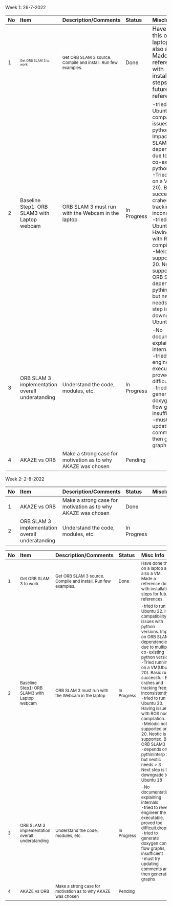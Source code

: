 
Week 1: 26-7-2022


| No	| Item	| Description/Comments	| Status	| MiscInfo |
| :--- | :----- | :--------------------- | :------- | :--------- |
| 1	| <font size=1> Get ORB SLAM 3 to work	</font> | <font size=2> Get ORB SLAM 3 source. Compile and install. Run few examples.	</font> | <font size=3> Done	</font> | <font size=4> Have done this on a laptop and also a VM. Made a reference doc with installation steps for future references. </font> |
| 2 | Baseline Step1: ORB SLAM3 with Laptop webcam | ORB SLAM 3 must run with the Webcam in the laptop | In Progress | -tried to run on Ubuntu 22. Had compatibility issues with python versions. Impact on ORB SLAM3 dependencies due to multiple co-existing python versions <br/>-Tried running on a VM(Ubuntu 20). Basic run successful. But crahes and tracking freezes inconsistently. <br/>-tried to run on Ubuntu 20. Having issues with ROS node compilation.<br/>-Melodic not supported on 20. Neotic is supported. But ORB SLAM3 depends on pythininterp 2.7 but neotic needs > 3  Next step is to downgrade to Ubuntu 18 |
| 3 | ORB SLAM 3 implementation overall underatanding | Understand the code, modules, etc. | In Progress | -No documentation explaining internals <br/>-tried to reverse engineer the executable, proved too difficult.dropped <br/>-tried to generate doxygen control flow graphs, but insufficient <br/>-must try updating comments and then generating graphs |
| 4 | AKAZE vs ORB | Make a strong case for motivation as to why AKAZE was chosen |Pending | |
  
Week 2: 2-8-2022

| No	| Item	| Description/Comments	| Status	| MiscInfo |
| :--- | :----- | :--------------------- | :------- | :--------- |
| 1	| AKAZE vs ORB | Make a strong case for motivation as to why AKAZE was chosen | Done | |
| 2 | ORB SLAM 3 implementation overall underatanding | Understand the code, modules, etc. | In Progress | |


|No			|Item			|Description/Comments			|Status			|Misc Info|		
| :--- |			:--- |			:--- |			:--- |			:--- |		
|<font size=2>	1	</font>|	<font size=2>	Get ORB SLAM 3 to work	</font>|	<font size=2>	Get ORB SLAM 3 source. Compile and install. Run few examples.	</font>|	<font size=2>	Done	</font>|	<font size=2>	Have done this on a laptop and also a VM. Made a reference doc with installation steps for future references.	</font>|
|<font size=2>	2	</font>|	<font size=2>	Baseline Step1: ORB SLAM3 with Laptop webcam	</font>|	<font size=2>	ORB SLAM 3 must run with the Webcam in the laptop	</font>|	<font size=2>	In Progress	</font>|	<font size=2>	 -tried to run on Ubuntu 22. Had compatibility issues with python versions. Impact on ORB SLAM3 dependencies due to multiple co-existing python versions<br/>-Tried running on a VM(Ubuntu 20). Basic run successful. But crahes and tracking freezes inconsistently.<br/>-tried to run on Ubuntu 20. Having issues with ROS node compilation. <br/>-Melodic not supported on 20. Neotic is supported. But ORB SLAM3<br/>-depends on pythininterp 2.7 but neotic needs > 3<br/>Next step is to downgrade to Ubuntu 18	</font>|
|<font size=2>	3	</font>|	<font size=2>	ORB SLAM 3 implementation overall underatanding	</font>|	<font size=2>	Understand the code, modules, etc.	</font>|	<font size=2>	In Progress	</font>|	<font size=2>	 -No documentation explaining internals<br/>-tried to reverse engineer the executable, proved too difficult.dropped<br/>-tried to generate doxygen control flow graphs, but insufficient<br/>-must try updating comments and then generating graphs	</font>|
|<font size=2>	4	</font>|	<font size=2>	AKAZE vs ORB	</font>|	<font size=2>	Make a strong case for motivation as to why AKAZE was chosen	</font>|	<font size=2>	Pending	</font>|	<font size=2>		</font>|





